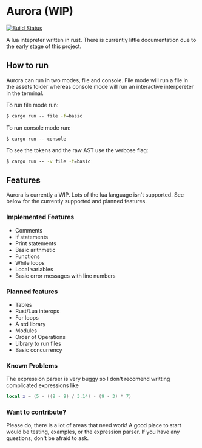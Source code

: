 # Aurora (WIP)
[![Build Status](https://travis-ci.com/DevOrc/aurora.svg?branch=master)](https://travis-ci.com/DevOrc/aurora)

A lua intepreter written in rust. There is currently little documentation
due to the early stage of this project. 

## How to run
Aurora can run in two modes, file and console. File mode will run a file in the assets folder whereas console mode will run an interactive interpereter in the terminal. 

To run file mode run:
```cmd
$ cargo run -- file -f=basic
```

To run console mode run:
```
$ cargo run -- console
```

To see the tokens and the raw AST use the verbose flag:
```cmd
$ cargo run -- -v file -f=basic
```

## Features
Aurora is currently a WIP. Lots of the lua language
isn't supported. See below for the currently supported and planned features.

### Implemented Features
- Comments
- If statements
- Print statements
- Basic arithmetic
- Functions
- While loops
- Local variables
- Basic error messages with line numbers
  

### Planned features
- Tables
- Rust/Lua interops
- For loops
- A std library
- Modules
- Order of Operations
- Library to run files 
- Basic concurrency

### Known Problems
The expression parser is very buggy so I don't recomend writting complicated expressions
like 

```lua
local x = (5 - ((8 - 9) / 3.14) - (9 - 3) * 7)
```

### Want to contribute?
Please do, there is a lot of areas that need work! 
A good place to start would be testing, examples, or the expression parser. 
If you have any questions, don't be afraid to ask. 